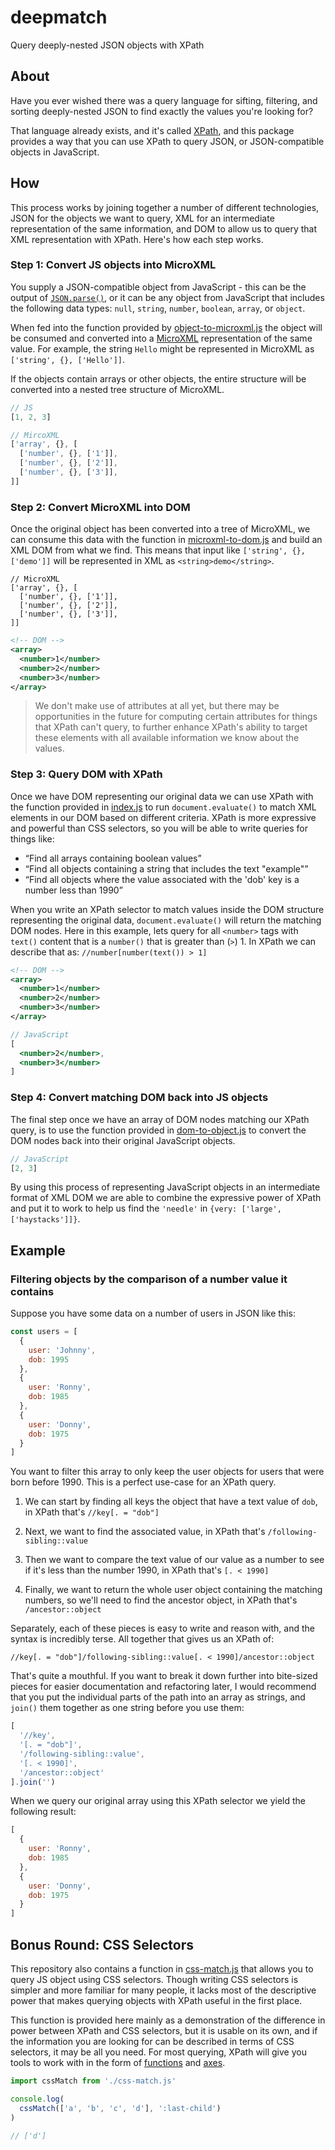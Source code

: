 # deepmatch

Query deeply-nested JSON objects with XPath

## About

Have you ever wished there was a query language for sifting, filtering, and sorting deeply-nested JSON to find exactly the values you're looking for?

That language already exists, and it's called [XPath](https://developer.mozilla.org/en-US/docs/Web/XPath), and this package provides a way that you can use XPath to query JSON, or JSON-compatible objects in JavaScript.

## How

This process works by joining together a number of different technologies, JSON for the objects we want to query, XML for an intermediate representation of the same information, and DOM to allow us to query that XML representation with XPath. Here's how each step works.

### Step 1: Convert JS objects into MicroXML

You supply a JSON-compatible object from JavaScript - this can be the output of [`JSON.parse()`](https://developer.mozilla.org/en-US/docs/Web/JavaScript/Reference/Global_Objects/JSON/parse), or it can be any object from JavaScript that includes the following data types: `null`, `string`, `number`, `boolean`, `array`, or `object`.

When fed into the function provided by [object-to-microxml.js](./object-to-microxml.js) the object will be consumed and converted into a [MicroXML](https://dvcs.w3.org/hg/microxml/raw-file/tip/spec/microxml.html) representation of the same value. For example, the string `Hello` might be represented in MicroXML as `['string', {}, ['Hello']]`.

If the objects contain arrays or other objects, the entire structure will be converted into a nested tree structure of MicroXML.

```js
// JS
[1, 2, 3]

// MircoXML
['array', {}, [
  ['number', {}, ['1']],
  ['number', {}, ['2']],
  ['number', {}, ['3']],
]]
```

### Step 2: Convert MicroXML into DOM

Once the original object has been converted into a tree of MicroXML, we can consume this data with the function in [microxml-to-dom.js](./microxml-to-dom.js) and build an XML DOM from what we find. This means that input like `['string', {}, ['demo']]` will be represented in XML as `<string>demo</string>`.

```
// MicroXML
['array', {}, [
  ['number', {}, ['1']],
  ['number', {}, ['2']],
  ['number', {}, ['3']],
]]
```

```xml
<!-- DOM -->
<array>
  <number>1</number>
  <number>2</number>
  <number>3</number>
</array>
```

> We don't make use of attributes at all yet, but there may be opportunities in the future for computing certain attributes for things that XPath can't query, to further enhance XPath's ability to target these elements with all available information we know about the values.

### Step 3: Query DOM with XPath

Once we have DOM representing our original data we can use XPath with the function provided in [index.js](./index.js) to run `document.evaluate()` to match XML elements in our DOM based on different criteria. XPath is more expressive and powerful than CSS selectors, so you will be able to write queries for things like:

- “Find all arrays containing boolean values”
- “Find all objects containing a string that includes the text "example"”
- “Find all objects where the value associated with the 'dob' key is a number less than 1990”

When you write an XPath selector to match values inside the DOM structure representing the original data, `document.evaluate()` will return the matching DOM nodes. Here in this example, lets query for all `<number>` tags with `text()` content that is a `number()` that is greater than (`>`) 1. In XPath we can describe that as: `//number[number(text()) > 1]`

```xml
<!-- DOM -->
<array>
  <number>1</number>
  <number>2</number>
  <number>3</number>
</array>
```

```jsx
// JavaScript
[
  <number>2</number>,
  <number>3</number>
]
```

### Step 4: Convert matching DOM back into JS objects

The final step once we have an array of DOM nodes matching our XPath query, is to use the function provided in [dom-to-object.js](./dom-to-object.js) to convert the DOM nodes back into their original JavaScript objects.

```js
// JavaScript
[2, 3]
```

By using this process of representing JavaScript objects in an intermediate format of XML DOM we are able to combine the expressive power of XPath and put it to work to help us find the `'needle'` in `{very: ['large', ['haystacks']]}`.

## Example

### Filtering objects by the comparison of a number value it contains

Suppose you have some data on a number of users in JSON like this:

```js
const users = [
  {
    user: 'Johnny',
    dob: 1995
  },
  {
    user: 'Ronny',
    dob: 1985
  },
  {
    user: 'Donny',
    dob: 1975
  }
]
```

You want to filter this array to only keep the user objects for users that were born before 1990. This is a perfect use-case for an XPath query.

1. We can start by finding all keys the object that have a text value of `dob`, in XPath that's `//key[. = "dob"]`

2. Next, we want to find the associated value, in XPath that's `/following-sibling::value`

3. Then we want to compare the text value of our value as a number to see if it's less than the number 1990, in XPath that's `[. < 1990]`

4. Finally, we want to return the whole user object containing the matching numbers, so we'll need to find the ancestor object, in XPath that's `/ancestor::object`

Separately, each of these pieces is easy to write and reason with, and the syntax is incredibly terse. All together that gives us an XPath of:
  
```xpath
//key[. = "dob"]/following-sibling::value[. < 1990]/ancestor::object
```

That's quite a mouthful. If you want to break it down further into bite-sized pieces for easier documentation and refactoring later, I would recommend that you put the individual parts of the path into an array as strings, and `join()` them together as one string before you use them:

```js
[
  '//key',
  '[. = "dob"]',
  '/following-sibling::value',
  '[. < 1990]',
  '/ancestor::object'
].join('')
```

When we query our original array using this XPath selector we yield the following result:

```js
[
  {
    user: 'Ronny',
    dob: 1985
  },
  {
    user: 'Donny',
    dob: 1975
  }
]
```

## Bonus Round: CSS Selectors

This repository also contains a function in [css-match.js](./css-match.js) that allows you to query JS object using CSS selectors. Though writing CSS selectors is simpler and more familiar for many people, it lacks most of the descriptive power that makes querying objects with XPath useful in the first place.

This function is provided here mainly as a demonstration of the difference in power between XPath and CSS selectors, but it is usable on its own, and if the information you are looking for can be described in terms of CSS selectors, it may be all you need. For most querying, XPath will give you tools to work with in the form of [functions](https://developer.mozilla.org/en-US/docs/Web/XPath/Functions) and [axes](https://developer.mozilla.org/en-US/docs/Web/XPath/Axes).

```js
import cssMatch from './css-match.js'

console.log(
  cssMatch(['a', 'b', 'c', 'd'], ':last-child')
)

// ['d']
```